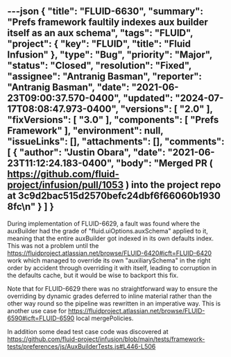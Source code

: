 ---json
{
  "title": "FLUID-6630",
  "summary": "Prefs framework faultily indexes aux builder itself as an aux schema",
  "tags": "FLUID",
  "project": {
    "key": "FLUID",
    "title": "Fluid Infusion"
  },
  "type": "Bug",
  "priority": "Major",
  "status": "Closed",
  "resolution": "Fixed",
  "assignee": "Antranig Basman",
  "reporter": "Antranig Basman",
  "date": "2021-06-23T09:00:37.570-0400",
  "updated": "2024-07-17T08:08:47.973-0400",
  "versions": [
    "2.0"
  ],
  "fixVersions": [
    "3.0"
  ],
  "components": [
    "Prefs Framework"
  ],
  "environment": null,
  "issueLinks": [],
  "attachments": [],
  "comments": [
    {
      "author": "Justin Obara",
      "date": "2021-06-23T11:12:24.183-0400",
      "body": "Merged PR ( <https://github.com/fluid-project/infusion/pull/1053> ) into the project repo at 3c9d2bac515d2570befc24dbf6f66060b19308fc\n"
    }
  ]
}
---
During implementation of FLUID-6629, a fault was found where the auxBuilder had the grade of "fluid.uiOptions.auxSchema" applied to it, meaning that the entire auxBuilder got indexed in its own defaults index. This was not a problem until the <https://fluidproject.atlassian.net/browse/FLUID-6420#icft=FLUID-6420> work which managed to override its own "auxiliarySchema" in the right order by accident through overriding it with itself, leading to corruption in the defaults cache, but it would be wise to backport this fix.

Note that for FLUID-6629 there was no straightforward way to ensure the overriding by dynamic grades deferred to inline material rather than the other way round so the pipeline was rewritten in an imperative way. This is another use case for <https://fluidproject.atlassian.net/browse/FLUID-6590#icft=FLUID-6590> local mergePolicies.

In addition some dead test case code was discovered at <https://github.com/fluid-project/infusion/blob/main/tests/framework-tests/preferences/js/AuxBuilderTests.js#L446-L506>

        